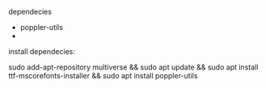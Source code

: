 dependecies
- poppler-utils
- 

install dependecies:

sudo add-apt-repository multiverse && sudo apt update && sudo apt install ttf-mscorefonts-installer && sudo apt install poppler-utils